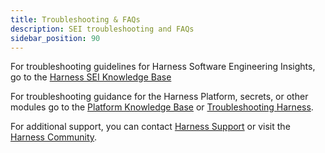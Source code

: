 ```yaml
---
title: Troubleshooting & FAQs
description: SEI troubleshooting and FAQs
sidebar_position: 90
---
```


For troubleshooting guidelines for Harness Software Engineering Insights, go to the [Harness SEI Knowledge Base](/kb/sei/)

For troubleshooting guidance for the Harness Platform, secrets, or other modules go to the [Platform Knowledge Base](/kb/platform/) or [Troubleshooting Harness](/docs/troubleshooting/troubleshooting-nextgen).

For additional support, you can contact [Harness Support](mailto:support@harness.io) or visit the [Harness Community](https://developer.harness.io/community/).